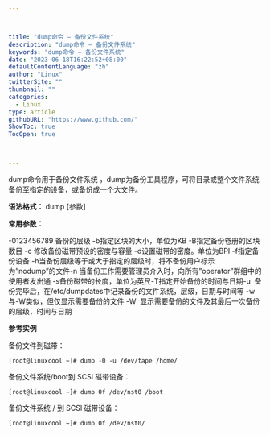 ```yaml
---



title: "dump命令 – 备份文件系统"
description: "dump命令 – 备份文件系统"
keywords: "dump命令 – 备份文件系统"
date: "2023-06-18T16:22:52+08:00"
defaultContentLanguage: "zh"
author: "Linux"
twitterSite: ""
thumbnail: ""
categories:
  - Linux
type: article
githubURL: "https://www.github.com/"
ShowToc: true
TocOpen: true



---
```


dump命令用于备份文件系统 ，dump为备份工具程序，可将目录或整个文件系统备份至指定的设备，或备份成一个大文件。

**语法格式：** dump [参数]

**常用参数：**

-0123456789 备份的层级 -b指定区块的大小，单位为KB -B指定备份卷册的区块数目 -c 修改备份磁带预设的密度与容量 -d设置磁带的密度。单位为BPI -f指定备份设备 -h当备份层级等于或大于指定的层级时，将不备份用户标示为”nodump”的文件-n 当备份工作需要管理员介入时，向所有”operator”群组中的使用者发出通 -s备份磁带的长度，单位为英尺-T指定开始备份的时间与日期-u  备份完毕后，在/etc/dumpdates中记录备份的文件系统，层级，日期与时间等 -w  与-W类似，但仅显示需要备份的文件 -W  显示需要备份的文件及其最后一次备份的层级，时间与日期

**参考实例**

备份文件到磁带：

```
[root@linuxcool ~]# dump -0 -u /dev/tape /home/
```

备份文件系统/boot到 SCSI 磁带设备：

```
[root@linuxcool ~]# dump 0f /dev/nst0 /boot
```

备份文件系统 / 到 SCSI 磁带设备：

```
[root@linuxcool ~]# dump 0f /dev/nst0/
```